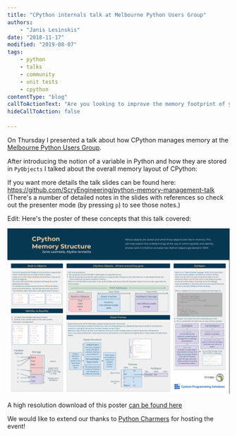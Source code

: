 ```yaml
---
title: "CPython internals talk at Melbourne Python Users Group"
authors:
    - "Janis Lesinskis"
date: "2018-11-17"
modified: "2019-08-07"
tags:
    - python
    - talks
    - community
    - unit tests
    - cpython
contentType: "blog"
callToActionText: "Are you looking to improve the memory footprint of your Python programs? Fill in the form below with some details and one of our Python experts will get back to you."
hideCallToAction: false

---
```


On Thursday I presented a talk about how CPython manages memory at the [Melbourne Python Users Group](https://wiki.python.org/moin/MelbournePUG).

After introducing the notion of a variable in Python and how they are stored in `PyObjects` I talked about the overall memory layout of CPython:

If you want more details the talk slides can be found here: <https://github.com/ScryEngineering/python-memory-management-talk>
(There's a number of detailed notes in the slides with references so check out the presenter mode (by pressing `p`) to see those notes.)

Edit: Here's the poster of these concepts that this talk covered:

![CPython memory layout diagram](PyCon2019MemoryManagementPoster.png)

A high resolution download of this poster [can be found here](https://www.lesinskis.com/images/CPythonMemoryStructurePosterJanisLesinskisAlyshaIannetta.pdf)

We would like to extend our thanks to [Python Charmers](https://pythoncharmers.com/) for hosting the event!
